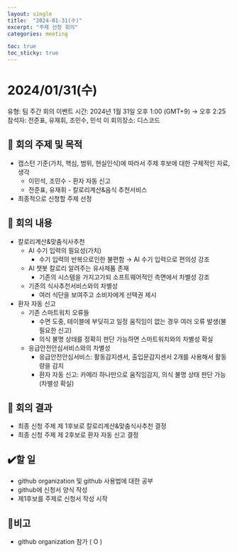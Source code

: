 ```yaml
---
layout: single
title:  "2024-01-31(수)"
excerpt: "주제 선정 회의"
categories: meeting

toc: true
toc_sticky: true
---
```



# 2024/01/31(수)

유형: 팀 주간 회의
이벤트 시간: 2024년 1월 31일 오후 1:00 (GMT+9) → 오후 2:25
참석자: 전준표, 유재휘, 조민수, 민석 이
회의장소: 디스코드

## 🔳 **회의 주제 및 목적**

- 캡스턴 기준(가치, 핵심, 범위, 현실인식)에 따라서 주제 후보에 대한 구체적인 자료, 생각
    - 이민석, 조민수 - 환자 자동 신고
    - 전준표, 유재휘 - 칼로리계산&음식 추천서비스
- 최종적으로 신청할 주제 선정

## 🔳 **회의 내용**

- 칼로리계산&맞춤식사추천
    - AI 수기 입력의 필요성(가치)
        - 수기 입력의 반복으로인한 불편함 → AI 수기 입력으로 편의성 강조
    - AI 챗봇 칼로리 알려주는 유사제품 존재
        - 기존의 시스템을 가지고가되 소프트웨어적인 측면에서 차별성 강조
    - 기존의 식사추천서비스와의 차별성
        - 여러 식단을 보여주고 소비자에게 선택권 제시
- 환자 자동 신고
    - 기존 스마트워치 오류들
        - 수면 도중, 테이블에 부딪히고 일정 움직임이 없는 경우 여러 오류 발생(불필요한 신고)
        - 의식 불명 상태를 정확히 판단 가능하면 스마트워치와의 차별성 확실
    - 응급안전안심서비스와의 차별성
        - 응급안전안심서비스: 활동감지센서, 출입문감지센서 2개를 사용해서 활동량을 감지
        - 환자 자동 신고: 카메라 하나만으로 움직임감지, 의식 불명 상태 판단 가능(차별성 확실)

## 🔳 **회의 결과**

- 최종 신청 주제 제 1후보로 칼로리계산&맞춤식사추천 결정
- 최종 신청 주제 제 2후보로 환자 자동 신고 결정

## ✔️할 일

- github organization 및 github 사용법에 대한 공부
- github에 신청서 양식 작성
- 제1후보를 주제로 신청서 작성 시작

## 🔳비고

- github organization 참가 ( O )
